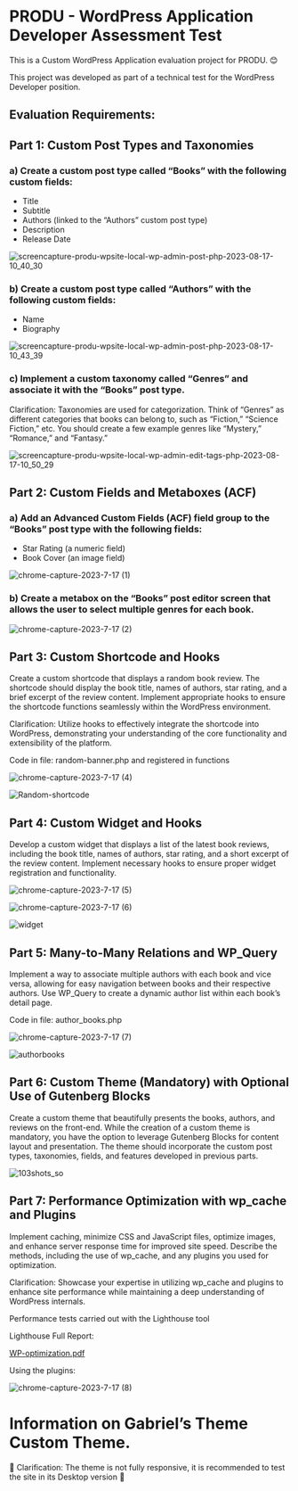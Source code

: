<h1>PRODU - WordPress Application Developer Assessment Test</h1>
This is a Custom WordPress Application evaluation project for PRODU. 😊

This project was developed as part of a technical test for the WordPress Developer position.

<h2>Evaluation Requirements:</h2>

<h2>Part 1: Custom Post Types and Taxonomies</h2>

<h3>a) Create a custom post type called “Books” with the following custom fields:</h3> 
<ul> 
  <li>Title</li> 
  <li>Subtitle</li> 
  <li>Authors (linked to the “Authors” custom post type)</li> 
  <li>Description</li> 
  <li>Release Date</li> 
</ul>

![screencapture-produ-wpsite-local-wp-admin-post-php-2023-08-17-10_40_30](https://github.com/magallanesgabo/PRODU---WordPress-Application-Developer-Assessment-Test/assets/96898684/ad6e99e4-e340-4263-af61-622f296e4b01)


<h3>b) Create a custom post type called “Authors” with the following custom fields:</h3> 
<ul> 
  <li>Name</li> 
  <li>Biography</li> 
</ul>

![screencapture-produ-wpsite-local-wp-admin-post-php-2023-08-17-10_43_39](https://github.com/magallanesgabo/PRODU---WordPress-Application-Developer-Assessment-Test/assets/96898684/7a195dd3-1966-4c53-9a84-5874fe024945)


<h3>c) Implement a custom taxonomy called “Genres” and associate it with the “Books” post type.</h3> 
<p>Clarification: Taxonomies are used for categorization. Think of “Genres” as different categories that books can belong to, such as “Fiction,” “Science Fiction,” etc. You should create a few example genres like “Mystery,” “Romance,” and “Fantasy.”</p>

![screencapture-produ-wpsite-local-wp-admin-edit-tags-php-2023-08-17-10_50_29](https://github.com/magallanesgabo/PRODU---WordPress-Application-Developer-Assessment-Test/assets/96898684/9d9f2581-bec0-4d0f-a7a3-b5b695662625)

<h2>Part 2: Custom Fields and Metaboxes (ACF)</h2>

<h3>a) Add an Advanced Custom Fields (ACF) field group to the “Books” post type with the following fields:</h3> 
<ul> 
  <li>Star Rating (a numeric field)</li> 
  <li>Book Cover (an image field)</li> 
</ul>

![chrome-capture-2023-7-17 (1)](https://github.com/magallanesgabo/PRODU---WordPress-Application-Developer-Assessment-Test/assets/96898684/1d72aeb0-2ea9-4794-9b5a-2e4b0d80b95e)

<h3>b) Create a metabox on the “Books” post editor screen that allows the user to select multiple genres for each book.</h3>

![chrome-capture-2023-7-17 (2)](https://github.com/magallanesgabo/PRODU---WordPress-Application-Developer-Assessment-Test/assets/96898684/e4b6ec56-67e6-46c5-b007-f23e3f0d0083)

<h2>Part 3: Custom Shortcode and Hooks</h2> 
<p>Create a custom shortcode that displays a random book review. The shortcode should display the book title, names of authors, star rating, and a brief excerpt of the review content. Implement appropriate hooks to ensure the shortcode functions seamlessly within the WordPress environment.</p>
<p>Clarification: Utilize hooks to effectively integrate the shortcode into WordPress, demonstrating your understanding of the core functionality and extensibility of the platform.</p>

<p>Code in file: random-banner.php and registered in functions</p>

![chrome-capture-2023-7-17 (4)](https://github.com/magallanesgabo/PRODU---WordPress-Application-Developer-Assessment-Test/assets/96898684/ae6abe48-bdbe-4b93-b863-3e544daf8625)

![Random-shortcode](https://github.com/magallanesgabo/PRODU---WordPress-Application-Developer-Assessment-Test/assets/96898684/4b97613c-c147-4cc0-be5a-b33b5cdb4728)

<h2>Part 4: Custom Widget and Hooks</h2> 
<p>Develop a custom widget that displays a list of the latest book reviews, including the book title, names of authors, star rating, and a short excerpt of the review content. Implement necessary hooks to ensure proper widget registration and functionality.</p>

![chrome-capture-2023-7-17 (5)](https://github.com/magallanesgabo/PRODU---WordPress-Application-Developer-Assessment-Test/assets/96898684/26e05689-c314-47bf-9f2e-c8fc6dc27355)

![chrome-capture-2023-7-17 (6)](https://github.com/magallanesgabo/PRODU---WordPress-Application-Developer-Assessment-Test/assets/96898684/a3f67219-c2bf-46fe-aa1d-231e2697e8ec)

![widget](https://github.com/magallanesgabo/PRODU---WordPress-Application-Developer-Assessment-Test/assets/96898684/0b053c8e-c0aa-450e-b63d-5d0079ee7e36)

<h2>Part 5: Many-to-Many Relations and WP_Query</h2> 
<p>Implement a way to associate multiple authors with each book and vice versa, allowing for easy navigation between books and their respective authors. Use WP_Query to create a dynamic author list within each book’s detail page.</p>

<p>Code in file: author_books.php</p>

![chrome-capture-2023-7-17 (7)](https://github.com/magallanesgabo/PRODU---WordPress-Application-Developer-Assessment-Test/assets/96898684/e7ac9532-d762-42ab-8678-4256830166f4)

![authorbooks](https://github.com/magallanesgabo/PRODU---WordPress-Application-Developer-Assessment-Test/assets/96898684/8fbab770-55ff-440b-a6ea-d5c784f3bbca)


<h2>Part 6: Custom Theme (Mandatory) with Optional Use of Gutenberg Blocks</h2> 
<p>Create a custom theme that beautifully presents the books, authors, and reviews on the front-end. While the creation of a custom theme is mandatory, you have the option to leverage Gutenberg Blocks for content layout and presentation. The theme should incorporate the custom post types, taxonomies, fields, and features developed in previous parts.</p>

![103shots_so](https://github.com/magallanesgabo/PRODU---WordPress-Application-Developer-Assessment-Test/assets/96898684/6765e5fa-2841-4fe3-9ae2-9030b1f44724)

<h2>Part 7: Performance Optimization with wp_cache and Plugins</h2> 
<p>Implement caching, minimize CSS and JavaScript files, optimize images, and enhance server response time for improved site speed. Describe the methods, including the use of wp_cache, and any plugins you used for optimization.</p> 
<p>Clarification: Showcase your expertise in utilizing wp_cache and plugins to enhance site performance while maintaining a deep understanding of WordPress internals.</p>

<p>Performance tests carried out with the Lighthouse tool</p> 
<p>Lighthouse Full Report:</p>

[WP-optimization.pdf](https://github.com/magallanesgabo/PRODU---WordPress-Application-Developer-Assessment-Test/files/12371223/WP-optimization.pdf)


<p>Using the plugins:</p>
    
![chrome-capture-2023-7-17 (8)](https://github.com/magallanesgabo/PRODU---WordPress-Application-Developer-Assessment-Test/assets/96898684/3742e28f-b58b-45fe-9369-1cb02e2b28d9)

<h1 style=“margin-top: 20px;”>Information on Gabriel’s Theme Custom Theme.</h1>

<p>🚧 Clarification: The theme is not fully responsive, it is recommended to test the site in its Desktop version 🚧</p>
          


